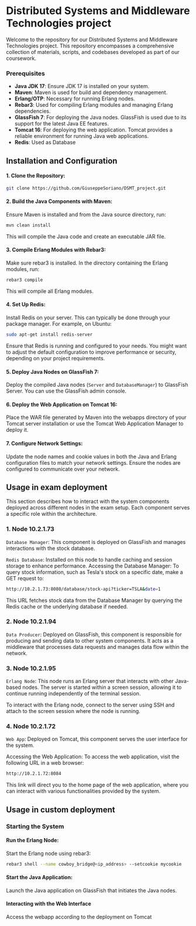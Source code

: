 <!-- # Link to solve OtpNode IOException -->
<!-- https://stackoverflow.com/questions/7662342/otpnode-triggering-ioexception -->

# Distributed Systems and Middleware Technologies project

Welcome to the repository for our Distributed Systems and Middleware Technologies project. This repository encompasses a comprehensive collection of materials, scripts, and codebases developed as part of our coursework.

### Prerequisites
- **Java JDK 17**: Ensure JDK 17 is installed on your system.
- **Maven**: Maven is used for build and dependency management.
- **Erlang/OTP**: Necessary for running Erlang nodes.
- **Rebar3**: Used for compiling Erlang modules and managing Erlang dependencies.
- **GlassFish 7**: For deploying the Java nodes. GlassFish is used due to its support for the latest Java EE features.
- **Tomcat 16**: For deploying the web application. Tomcat provides a reliable environment for running Java web applications.
- **Redis**: Used as Database

## Installation and Configuration

#### 1. Clone the Repository:

``` Bash
git clone https://github.com/GiuseppeSoriano/DSMT_project.git
```

#### 2. Build the Java Components with Maven:

Ensure Maven is installed and from the Java source directory, run:

``` Bash
mvn clean install
```

This will compile the Java code and create an executable JAR file.

#### 3. Compile Erlang Modules with Rebar3:

Make sure rebar3 is installed. In the directory containing the Erlang modules, run:

``` Bash
rebar3 compile
```

This will compile all Erlang modules.

#### 4. Set Up Redis:

Install Redis on your server. This can typically be done through your package manager. For example, on Ubuntu:

``` Bash
sudo apt-get install redis-server
```

Ensure that Redis is running and configured to your needs. You might want to adjust the default configuration to improve performance or security, depending on your project requirements.

#### 5. Deploy Java Nodes on GlassFish 7:

Deploy the compiled Java nodes (`Server` and `DatabaseManager`) to GlassFish Server. You can use the GlassFish admin console.

#### 6. Deploy the Web Application on Tomcat 16:

Place the WAR file generated by Maven into the webapps directory of your Tomcat server installation or use the Tomcat Web Application Manager to deploy it.

#### 7. Configure Network Settings:

Update the node names and cookie values in both the Java and Erlang configuration files to match your network settings. Ensure the nodes are configured to communicate over your network.

## Usage in exam deployment

This section describes how to interact with the system components deployed across different nodes in the exam setup. Each component serves a specific role within the architecture.

### 1. Node 10.2.1.73

`Database Manager`: This component is deployed on GlassFish and manages interactions with the stock database.

`Redis Database`: Installed on this node to handle caching and session storage to enhance performance.
Accessing the Database Manager:
To query stock information, such as Tesla's stock on a specific date, make a GET request to:
``` bash
http://10.2.1.73:8080/database/stock-api?ticker=TSLA&date=1
```
This URL fetches stock data from the Database Manager by querying the Redis cache or the underlying database if needed.

### 2. Node 10.2.1.94
`Data Producer`: Deployed on GlassFish, this component is responsible for producing and sending data to other system components. It acts as a middleware that processes data requests and manages data flow within the network.

### 3. Node 10.2.1.95

`Erlang Node`: This node runs an Erlang server that interacts with other Java-based nodes. The server is started within a screen session, allowing it to continue running independently of the terminal session.

To interact with the Erlang node, connect to the server using SSH and attach to the screen session where the node is running.

### 4. Node 10.2.1.72

`Web App`: Deployed on Tomcat, this component serves the user interface for the system.

Accessing the Web Application:
To access the web application, visit the following URL in a web browser:
``` Bash
http://10.2.1.72:8084
```
This link will direct you to the home page of the web application, where you can interact with various functionalities provided by the system.

## Usage in custom deployment

### Starting the System

#### Run the Erlang Node:

Start the Erlang node using rebar3:

``` Bash
rebar3 shell --name cowboy_bridge@<ip_address> --setcookie mycookie
```

#### Start the Java Application:
Launch the Java application on GlassFish that initiates the Java nodes.

#### Interacting with the Web Interface
Access the webapp according to the deployment on Tomcat